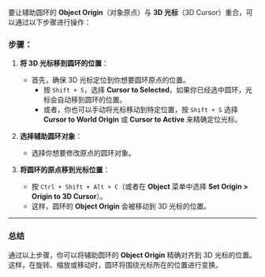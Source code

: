 要让辅助圆环的 **Object Origin**（对象原点）与 **3D 光标**（3D Cursor）重合，可以通过以下步骤进行操作：

### 步骤：

1. **将 3D 光标移到圆环的位置**：
   - 首先，确保 3D 光标定位到你想要圆环原点的位置。
     - 按 `Shift + S`，选择 **Cursor to Selected**，如果你已经选中圆环，光标会自动移到圆环的位置。
     - 或者，你也可以手动将光标移动到特定位置，按 `Shift + S` 选择 **Cursor to World Origin** 或 **Cursor to Active** 来精确定位光标。

2. **选择辅助圆环对象**：
   - 选择你想要修改原点的圆环对象。

3. **将圆环的原点移到光标位置**：
   - 按 `Ctrl + Shift + Alt + C`（或者在 **Object** 菜单中选择 **Set Origin > Origin to 3D Cursor**）。
   - 这样，圆环的 **Object Origin** 会被移动到 3D 光标的位置。

---

### **总结**
通过以上步骤，你可以将辅助圆环的 **Object Origin** 精确对齐到 3D 光标的位置。这样，在旋转、缩放或移动时，圆环将围绕光标所在的位置进行变换。